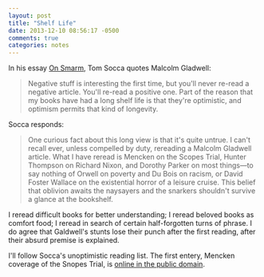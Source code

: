```yaml
---
layout: post
title: "Shelf Life"
date: 2013-12-10 08:56:17 -0500
comments: true
categories: notes
---
```


In his essay [On Smarm](http://gawker.com/on-smarm-1476594977), Tom Socca quotes Malcolm Gladwell:

> Negative stuff is interesting the first time, but you'll never re-read a negative article. You'll re-read a positive one. Part of the reason that my books have had a long shelf life is that they're optimistic, and optimism permits that kind of longevity.

Socca responds:

> One curious fact about this long view is that it's quite untrue. I can't recall ever, unless compelled by duty, rereading a Malcolm Gladwell article. What I have reread is Mencken on the Scopes Trial, Hunter Thompson on Richard Nixon, and Dorothy Parker on most things—to say nothing of Orwell on poverty and Du Bois on racism, or David Foster Wallace on the existential horror of a leisure cruise. This belief that oblivion awaits the naysayers and the snarkers shouldn't survive a glance at the bookshelf.

I reread difficult books for better understanding; I reread beloved books as comfort food; I reread in search of certain half-forgotten turns of phrase. I do agree that Galdwell's stunts lose their punch after the first reading, after their absurd premise is explained.

I'll follow Socca's unoptimistic reading list. The first entery, Mencken coverage of the Snopes Trial, is [online in the public domain](https://archive.org/stream/CoverageOfTheScopesTrialByH.l.Mencken/ScopesTrialMencken.txt).
